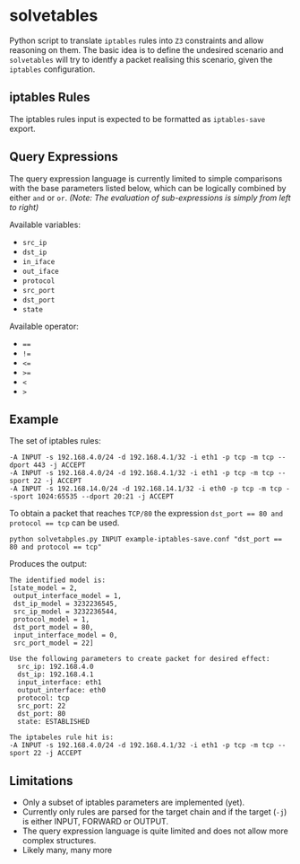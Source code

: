 # solvetables

Python script to translate `iptables` rules into `Z3` constraints and allow reasoning on them.
The basic idea is to define the undesired scenario and `solvetables` will try to identfy a packet realising this scenario, given the `iptables` configuration.

## iptables Rules

The iptables rules input is expected to be formatted as `iptables-save` export.

## Query Expressions

The query expression language is currently limited to simple comparisons with the base parameters listed below, which can be logically combined by either `and` or `or`.
*(Note: The evaluation of sub-expressions is simply from left to right)*

Available variables:
- `src_ip`
- `dst_ip`
- `in_iface`
- `out_iface`
- `protocol`
- `src_port`
- `dst_port`
- `state`

Available operator:
- `==`
- `!=`
- `<=`
- `>=`
- `<`
- `>`

## Example

The set of iptables rules:
```
-A INPUT -s 192.168.4.0/24 -d 192.168.4.1/32 -i eth1 -p tcp -m tcp --dport 443 -j ACCEPT
-A INPUT -s 192.168.4.0/24 -d 192.168.4.1/32 -i eth1 -p tcp -m tcp --sport 22 -j ACCEPT
-A INPUT -s 192.168.14.0/24 -d 192.168.14.1/32 -i eth0 -p tcp -m tcp --sport 1024:65535 --dport 20:21 -j ACCEPT
```

To obtain a packet that reaches `TCP/80` the expression `dst_port == 80 and protocol == tcp` can be used.
```
python solvetabples.py INPUT example-iptables-save.conf "dst_port == 80 and protocol == tcp"
```
Produces the output:
```
The identified model is:
[state_model = 2,
 output_interface_model = 1,
 dst_ip_model = 3232236545,
 src_ip_model = 3232236544,
 protocol_model = 1,
 dst_port_model = 80,
 input_interface_model = 0,
 src_port_model = 22]

Use the following parameters to create packet for desired effect:
  src_ip: 192.168.4.0
  dst_ip: 192.168.4.1
  input_interface: eth1
  output_interface: eth0
  protocol: tcp
  src_port: 22
  dst_port: 80
  state: ESTABLISHED

The iptabeles rule hit is:
-A INPUT -s 192.168.4.0/24 -d 192.168.4.1/32 -i eth1 -p tcp -m tcp --sport 22 -j ACCEPT
```

## Limitations

- Only a subset of iptables parameters are implemented (yet).
- Currently only rules are parsed for the target chain and if the target (`-j`) is either INPUT, FORWARD or OUTPUT.
- The query expression language is quite limited and does not allow more complex structures.
- Likely many, many more
